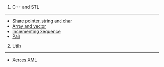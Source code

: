 

1. C++ and STL
--------------
* [Share pointer, string and char](https://github.com/samuelololol/cpp_practices/blob/master/shared_ptr_with_string_and_char.cpp)
* [Array and vector](https://github.com/samuelololol/cpp_practices/blob/master/src/array_to_vector.cpp)
* [Incrementing Sequence](https://github.com/samuelololol/cpp_practices/blob/master/src/incrementing_sequence.cpp)
* [Pair](https://github.com/samuelololol/cpp_practices/blob/master/src/pair.cpp)


2. Utils
--------
* [Xerces XML](https://github.com/samuelololol/cpp_practices/blob/master/src/xerces_xml.cpp)

